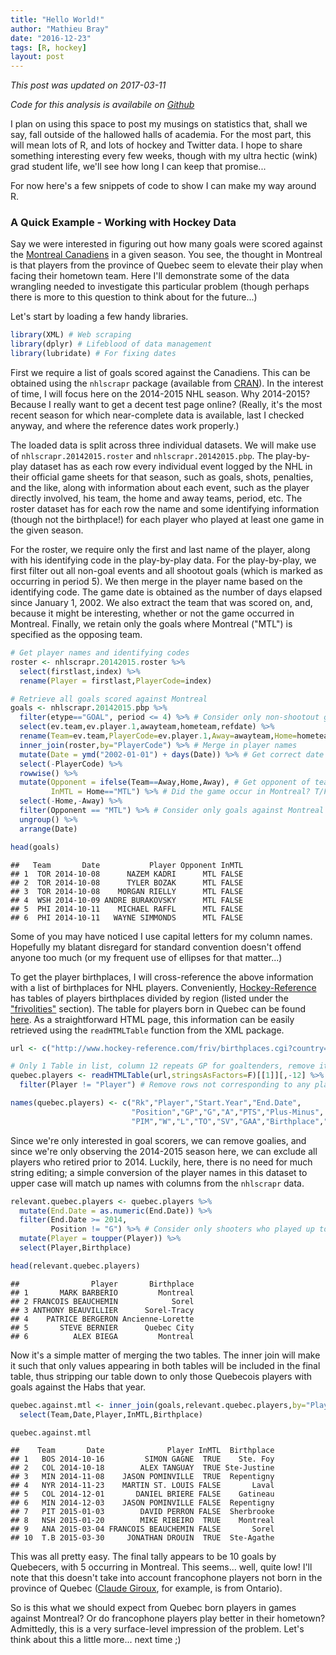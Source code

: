 ```yaml
---
title: "Hello World!"
author: "Mathieu Bray"
date: "2016-12-23"
tags: [R, hockey]
layout: post
---
```

*This post was updated on 2017-03-11*

*Code for this analysis is availabile on [Github](https://github.com/mathieubray/Hockey/tree/master/QuebecPlayers)*

I plan on using this space to post my musings on statistics that, shall we say, fall outside of the hallowed halls of academia. For the most part, this will mean lots of R, and lots of hockey and Twitter data. I hope to share something interesting every few weeks, though with my ultra hectic (wink) grad student life, we'll see how long I can keep that promise...

For now here's a few snippets of code to show I can make my way around R. 

### A Quick Example - Working with Hockey Data

Say we were interested in figuring out how many goals were scored against the [Montreal Canadiens](https://www.nhl.com/canadiens) in a given season. You see, the thought in Montreal is that players from the province of Quebec seem to elevate their play when facing their hometown team. Here I'll demonstrate some of the data wrangling needed to investigate this particular problem (though perhaps there is more to this question to think about for the future...)

Let's start by loading a few handy libraries.



```r
library(XML) # Web scraping
library(dplyr) # Lifeblood of data management
library(lubridate) # For fixing dates
```

First we require a list of goals scored against the Canadiens. This can be obtained using the `nhlscrapr` package (available from [CRAN](https://cran.r-project.org/web/packages/nhlscrapr/index.html)). In the interest of time, I will focus here on the 2014-2015 NHL season. Why 2014-2015? Because I really want to get a decent test page online? (Really, it's the most recent season for which near-complete data is available, last I checked anyway, and where the reference dates work properly.)

The loaded data is split across three individual datasets. We will make use of `nhlscrapr.20142015.roster` and `nhlscrapr.20142015.pbp`. The play-by-play dataset has as each row every individual event logged by the NHL in their official game sheets for that season, such as goals, shots, penalties, and the like, along with information about each event, such as the player directly involved, his team, the home and away teams, period, etc. The roster dataset has for each row the name and some identifying information (though not the birthplace!) for each player who played at least one game in the given season. 

For the roster, we require only the first and last name of the player, along with his identifying code in the play-by-play data. For the play-by-play, we first filter out all non-goal events and all shootout goals (which is marked as occurring in period 5). We then merge in the player name based on the identifying code. The game date is obtained as the number of days elapsed since January 1, 2002. We also extract the team that was scored on, and, because it might be interesting, whether or not the game occurred in Montreal. Finally, we retain only the goals where Montreal ("MTL") is specified as the opposing team.


```r
# Get player names and identifying codes 
roster <- nhlscrapr.20142015.roster %>% 
  select(firstlast,index) %>%
  rename(Player = firstlast,PlayerCode=index)

# Retrieve all goals scored against Montreal
goals <- nhlscrapr.20142015.pbp %>% 
  filter(etype=="GOAL", period <= 4) %>% # Consider only non-shootout goals
  select(ev.team,ev.player.1,awayteam,hometeam,refdate) %>%
  rename(Team=ev.team,PlayerCode=ev.player.1,Away=awayteam,Home=hometeam,Date=refdate) %>%
  inner_join(roster,by="PlayerCode") %>% # Merge in player names
  mutate(Date = ymd("2002-01-01") + days(Date)) %>% # Get correct date
  select(-PlayerCode) %>%
  rowwise() %>%
  mutate(Opponent = ifelse(Team==Away,Home,Away), # Get opponent of team that scored
         InMTL = Home=="MTL") %>% # Did the game occur in Montreal? T/F
  select(-Home,-Away) %>%
  filter(Opponent == "MTL") %>% # Consider only goals against Montreal
  ungroup() %>%
  arrange(Date)
```


```r
head(goals)
```

```
##   Team       Date           Player Opponent InMTL
## 1  TOR 2014-10-08      NAZEM KADRI      MTL FALSE
## 2  TOR 2014-10-08      TYLER BOZAK      MTL FALSE
## 3  TOR 2014-10-08    MORGAN RIELLY      MTL FALSE
## 4  WSH 2014-10-09 ANDRE BURAKOVSKY      MTL FALSE
## 5  PHI 2014-10-11    MICHAEL RAFFL      MTL FALSE
## 6  PHI 2014-10-11   WAYNE SIMMONDS      MTL FALSE
```

Some of you may have noticed I use capital letters for my column names. Hopefully my blatant disregard for standard convention doesn't offend anyone too much (or my frequent use of ellipses for that matter...)

To get the player birthplaces, I will cross-reference the above information with a list of birthplaces for NHL players. Conveniently, [Hockey-Reference](http://www.hockey-reference.com/) has tables of players birthplaces divided by region (listed under the ["frivolities"](http://www.hockey-reference.com/friv/) section). The table for players born in Quebec can be found [here](http://www.hockey-reference.com/friv/birthplaces.cgi?country=CA&province=QC&state=). As a straightforward HTML page, this information can be easily retrieved using the `readHTMLTable` function from the XML package.



```r
url <- c("http://www.hockey-reference.com/friv/birthplaces.cgi?country=CA&province=QC&state=")

# Only 1 Table in list, column 12 repeats GP for goaltenders, remove it as the column name is the same as the previous and causes issues
quebec.players <- readHTMLTable(url,stringsAsFactors=F)[[1]][,-12] %>% 
  filter(Player != "Player") # Remove rows not corresponding to any player

names(quebec.players) <- c("Rk","Player","Start.Year","End.Date",
                           "Position","GP","G","A","PTS","Plus-Minus",
                           "PIM","W","L","TO","SV","GAA","Birthplace","Birth.Date","Death.Date")
```



Since we're only interested in goal scorers, we can remove goalies, and since we're only observing the 2014-2015 season here, we can exclude all players who retired prior to 2014. Luckily, here, there is no need for much string editing; a simple conversion of the player names in this dataset to upper case will match up names with columns from the `nhlscrapr` data.


```r
relevant.quebec.players <- quebec.players %>% 
  mutate(End.Date = as.numeric(End.Date)) %>%
  filter(End.Date >= 2014,
         Position != "G") %>% # Consider only shooters who played up to to 2014-2015 season
  mutate(Player = toupper(Player)) %>%
  select(Player,Birthplace)

head(relevant.quebec.players)
```

```
##                Player       Birthplace
## 1       MARK BARBERIO         Montreal
## 2 FRANCOIS BEAUCHEMIN            Sorel
## 3 ANTHONY BEAUVILLIER      Sorel-Tracy
## 4    PATRICE BERGERON Ancienne-Lorette
## 5       STEVE BERNIER      Quebec City
## 6          ALEX BIEGA         Montreal
```

Now it's a simple matter of merging the two tables. The inner join will make it such that only values appearing in both tables will be included in the final table, thus stripping our table down to only those Quebecois players with goals against the Habs that year.


```r
quebec.against.mtl <- inner_join(goals,relevant.quebec.players,by="Player") %>%
  select(Team,Date,Player,InMTL,Birthplace)

quebec.against.mtl
```

```
##    Team       Date              Player InMTL  Birthplace
## 1   BOS 2014-10-16         SIMON GAGNE  TRUE    Ste. Foy
## 2   COL 2014-10-18        ALEX TANGUAY  TRUE Ste-Justine
## 3   MIN 2014-11-08    JASON POMINVILLE  TRUE  Repentigny
## 4   NYR 2014-11-23    MARTIN ST. LOUIS FALSE       Laval
## 5   COL 2014-12-01       DANIEL BRIERE FALSE    Gatineau
## 6   MIN 2014-12-03    JASON POMINVILLE FALSE  Repentigny
## 7   PIT 2015-01-03        DAVID PERRON FALSE  Sherbrooke
## 8   NSH 2015-01-20        MIKE RIBEIRO  TRUE    Montreal
## 9   ANA 2015-03-04 FRANCOIS BEAUCHEMIN FALSE       Sorel
## 10  T.B 2015-03-30     JONATHAN DROUIN  TRUE  Ste-Agathe
```

This was all pretty easy. The final tally appears to be 10 goals by Quebecers, with 5 occurring in Montreal. This seems... well, quite low! I'll note that this doesn't take into account francophone players not born in the province of Quebec ([Claude Giroux](https://www.nhl.com/player/claude-giroux-8473512), for example, is from Ontario). 

So is this what we should expect from Quebec born players in games against Montreal? Or do francophone players play better in their hometown? Admittedly, this is a very surface-level impression of the problem. Let's think about this a little more... next time ;)


